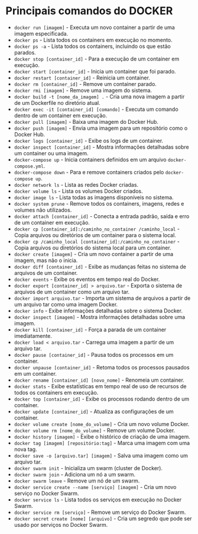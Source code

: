 # Principais comandos do DOCKER

- `docker run [imagem]` - Executa um novo container a partir de uma imagem especificada.
- `docker ps` - Lista todos os containers em execução no momento.
- `docker ps -a` - Lista todos os containers, incluindo os que estão parados.
- `docker stop [container_id]` - Para a execução de um container em execução.
- `docker start [container_id]` - Inicia um container que foi parado.
- `docker restart [container_id]` - Reinicia um container.
- `docker rm [container_id]` - Remove um container parado.
- `docker rmi [imagem]` - Remove uma imagem do sistema.
- `docker build -t [nome_da_imagem] .` - Cria uma nova imagem a partir de um Dockerfile no diretório atual.
- `docker exec -it [container_id] [comando]` - Executa um comando dentro de um container em execução.
- `docker pull [imagem]` - Baixa uma imagem do Docker Hub.
- `docker push [imagem]` - Envia uma imagem para um repositório como o Docker Hub.
- `docker logs [container_id]` - Exibe os logs de um container.
- `docker inspect [container_id]` - Mostra informações detalhadas sobre um container ou uma imagem.
- `docker-compose up` - Inicia containers definidos em um arquivo `docker-compose.yml`.
- `docker-compose down` - Para e remove containers criados pelo `docker-compose up`.
- `docker network ls` - Lista as redes Docker criadas.
- `docker volume ls` - Lista os volumes Docker criados.
- `docker image ls` - Lista todas as imagens disponíveis no sistema.
- `docker system prune` - Remove todos os containers, imagens, redes e volumes não utilizados.
- `docker attach [container_id]` - Conecta a entrada padrão, saída e erro de um container em execução.
- `docker cp [container_id]:/caminho_no_container /caminho_local` - Copia arquivos ou diretórios de um container para o sistema local.
- `docker cp /caminho_local [container_id]:/caminho_no_container` - Copia arquivos ou diretórios do sistema local para um container.
- `docker create [imagem]` - Cria um novo container a partir de uma imagem, mas não o inicia.
- `docker diff [container_id]` - Exibe as mudanças feitas no sistema de arquivos de um container.
- `docker events` - Exibe os eventos em tempo real do Docker.
- `docker export [container_id] > arquivo.tar` - Exporta o sistema de arquivos de um container como um arquivo tar.
- `docker import arquivo.tar` - Importa um sistema de arquivos a partir de um arquivo tar como uma imagem Docker.
- `docker info` - Exibe informações detalhadas sobre o sistema Docker.
- `docker inspect [imagem]` - Mostra informações detalhadas sobre uma imagem.
- `docker kill [container_id]` - Força a parada de um container imediatamente.
- `docker load < arquivo.tar` - Carrega uma imagem a partir de um arquivo tar.
- `docker pause [container_id]` - Pausa todos os processos em um container.
- `docker unpause [container_id]` - Retoma todos os processos pausados em um container.
- `docker rename [container_id] [novo_nome]` - Renomeia um container.
- `docker stats` - Exibe estatísticas em tempo real de uso de recursos de todos os containers em execução.
- `docker top [container_id]` - Exibe os processos rodando dentro de um container.
- `docker update [container_id]` - Atualiza as configurações de um container.
- `docker volume create [nome_do_volume]` - Cria um novo volume Docker.
- `docker volume rm [nome_do_volume]` - Remove um volume Docker.
- `docker history [imagem]` - Exibe o histórico de criação de uma imagem.
- `docker tag [imagem] [repositório:tag]` - Marca uma imagem com uma nova tag.
- `docker save -o [arquivo.tar] [imagem]` - Salva uma imagem como um arquivo tar.
- `docker swarm init` - Inicializa um swarm (cluster de Docker).
- `docker swarm join` - Adiciona um nó a um swarm.
- `docker swarm leave` - Remove um nó de um swarm.
- `docker service create --name [serviço] [imagem]` - Cria um novo serviço no Docker Swarm.
- `docker service ls` - Lista todos os serviços em execução no Docker Swarm.
- `docker service rm [serviço]` - Remove um serviço do Docker Swarm.
- `docker secret create [nome] [arquivo]` - Cria um segredo que pode ser usado por serviços no Docker Swarm.
